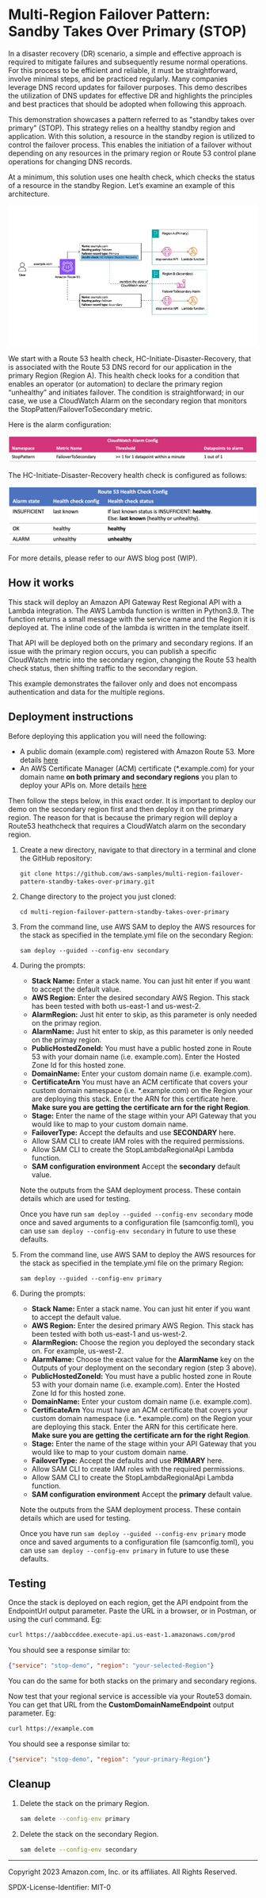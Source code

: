 # Multi-Region Failover Pattern: Sandby Takes Over Primary (STOP)
In a disaster recovery (DR) scenario, a simple and effective approach is required to mitigate failures and subsequently resume normal operations. For this process to be efficient and reliable, it must be straightforward, involve minimal steps, and be practiced regularly. Many companies leverage DNS record updates for failover purposes. This demo describes the utilization of DNS updates for effective DR and highlights the principles and best practices that should be adopted when following this approach.

This demonstration showcases a pattern referred to as "standby takes over primary" (STOP). This strategy relies on a healthy standby region and application. With this solution, a resource in the standby region is utilized to control the failover process. This enables the initiation of a failover without depending on any resources in the primary region or Route 53 control plane operations for changing DNS records.

At a minimum, this solution uses one health check, which checks the status of a resource in the standby Region. Let’s examine an example of this architecture.

![alt text](images/diagram.jpg)

We start with a Route 53 health check, HC-Initiate-Disaster-Recovery, that is associated with the Route 53 DNS record for our application in the primary Region (Region A). This health check looks for a condition that enables an operator (or automation) to declare the primary region “unhealthy” and initiates failover. The condition is straightforward; in our case, we use a CloudWatch Alarm on the secondary region that monitors the StopPatten/FailoverToSecondary metric.

Here is the alarm configuration:

![alt text](images/alarm-config.jpg)

The HC-Initiate-Disaster-Recovery health check is configured as follows:

![alt text](images/hc-config.jpg)

For more details, please refer to our AWS blog post (WIP).

## How it works

This stack will deploy an Amazon API Gateway Rest Regional API with a Lambda integration. The AWS Lambda function is written in Python3.9. The function returns a small message with the service name and the Region it is deployed at. The inline code of the lambda is written in the template itself.

That API will be deployed both on the primary and secondary regions. If an issue with the primary region occurs, you can publish a specific CloudWatch metric into the secondary region, changing the Route 53 health check status, then shifting traffic to the secondary region. 

This example demonstrates the failover only and does not encompass authentication and data for the multiple regions.


## Deployment instructions

Before deploying this application you will need the following:
* A public domain (example.com) registered with Amazon Route 53. More details [here](https://docs.aws.amazon.com/Route53/latest/DeveloperGuide/registrar.html)
* An AWS Certificate Manager (ACM) certificate (*.example.com) for your domain name **on both primary and secondary regions** you plan to deploy your APIs on. More details [here](https://docs.aws.amazon.com/acm/latest/userguide/gs.html)

Then follow the steps below, in this exact order. It is important to deploy our demo on the secondary region first and then deploy it on the primary region. The reason for that is because the primary region will deploy a Route53 heathcheck that requires a CloudWatch alarm on the secondary region.

1. Create a new directory, navigate to that directory in a terminal and clone the GitHub repository:
    ``` 
    git clone https://github.com/aws-samples/multi-region-failover-pattern-standby-takes-over-primary.git
    
    ```
2. Change directory to the project you just cloned:
    ``` 
    cd multi-region-failover-pattern-standby-takes-over-primary
    
    ```
3. From the command line, use AWS SAM to deploy the AWS resources for the stack as specified in the template.yml file on the secondary Region:
    ```
    sam deploy --guided --config-env secondary
    ```
4. During the prompts:
    * **Stack Name:** Enter a stack name. You can just hit enter if you want to accept the default value.
    * **AWS Region:** Enter the desired secondary AWS Region. This stack has been tested with both us-east-1 and us-west-2.
    * **AlarmRegion:** Just hit enter to skip, as this parameter is only needed on the primay region.
    * **AlarmName:** Just hit enter to skip, as this parameter is only needed on the primay region.
    * **PublicHostedZoneId:** You must have a public hosted zone in Route 53 with your domain name (i.e. example.com). Enter the Hosted Zone Id for this hosted zone.
    * **DomainName:** Enter your custom domain name (i.e. example.com).
    * **CertificateArn** You must have an ACM certificate that covers your custom domain namespace (i.e. *.example.com) on the Region your are deploying this stack. Enter the ARN for this certificate here. **Make sure you are getting the certificate arn for the right Region**.
    * **Stage:** Enter the name of the stage within your API Gateway that you would like to map to your custom domain name.
    * **FailoverType:** Accept the defaults and use **SECONDARY** here.
    * Allow SAM CLI to create IAM roles with the required permissions.
    * Allow SAM CLI to create the StopLambdaRegionalApi Lambda function.
    * **SAM configuration environment** Accept the **secondary** default value.

    Note the outputs from the SAM deployment process. These contain details which are used for testing.

    Once you have run `sam deploy --guided --config-env secondary` mode once and saved arguments to a configuration file (samconfig.toml), you can use `sam deploy --config-env secondary` in future to use these defaults.

5.  From the command line, use AWS SAM to deploy the AWS resources for the stack as specified in the template.yml file on the primary Region:
    ```
    sam deploy --guided --config-env primary
    ```
6. During the prompts:
    * **Stack Name:** Enter a stack name. You can just hit enter if you want to accept the default value.
    * **AWS Region:** Enter the desired primary AWS Region. This stack has been tested with both us-east-1 and us-west-2.
    * **AlarmRegion:** Choose the region you deployed the secondary stack on. For example, us-west-2.
    * **AlarmName:** Choose the exact value for the **AlarmName** key on the Outputs of your deployment on the secondary region (step 3 above).
    * **PublicHostedZoneId:** You must have a public hosted zone in Route 53 with your domain name (i.e. example.com). Enter the Hosted Zone Id for this hosted zone.
    * **DomainName:** Enter your custom domain name (i.e. example.com).
    * **CertificateArn** You must have an ACM certificate that covers your custom domain namespace (i.e. *.example.com) on the Region your are deploying this stack. Enter the ARN for this certificate here. **Make sure you are getting the certificate arn for the right Region**.
    * **Stage:** Enter the name of the stage within your API Gateway that you would like to map to your custom domain name.
    * **FailoverType:** Accept the defaults and use **PRIMARY** here.
    * Allow SAM CLI to create IAM roles with the required permissions.
    * Allow SAM CLI to create the StopLambdaRegionalApi Lambda function.
    * **SAM configuration environment** Accept the **primary** default value.

    Note the outputs from the SAM deployment process. These contain details which are used for testing.

    Once you have run `sam deploy --guided --config-env primary` mode once and saved arguments to a configuration file (samconfig.toml), you can use `sam deploy --config-env primary` in future to use these defaults.

## Testing

Once the stack is deployed on each region, get the API endpoint from the EndpointUrl output parameter.
Paste the URL in a browser, or in Postman, or using the curl command.
Eg: 
```bash
curl https://aabbccddee.execute-api.us-east-1.amazonaws.com/prod
```

You should see a response similar to:
```json
{"service": "stop-demo", "region": "your-selected-Region"}
```

You can do the same for both stacks on the primary and secondary regions.

Now test that your regional service is accessible via your Route53 domain.
You can get that URL from the **CustomDomainNameEndpoint** output parameter.
Eg: 
```bash
curl https://example.com
```

You should see a response similar to:
```json
{"service": "stop-demo", "region": "your-primary-Region"}
```

## Cleanup
 
1. Delete the stack on the primary Region.
    ```bash
    sam delete --config-env primary
    ```
1. Delete the stack on the secondary Region.
    ```bash
    sam delete --config-env secondary
    ```
----
Copyright 2023 Amazon.com, Inc. or its affiliates. All Rights Reserved.

SPDX-License-Identifier: MIT-0